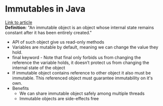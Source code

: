 # Immutables in Java  
[Link to article](https://www.baeldung.com/java-immutable-object)  
**Definition**: "An immutable object is an object whose internal state remains constant after it has been entirely created."  
* API of such object give us read-only methods
* Variables are mutable by default, meaning we can change the value they hold.
* final keyword - Note that final only forbids us from changing the reference the variable holds, it doesn’t protect us from changing the internal state of the object
* If immutable object contains reference to other object it also must be immutable. This referenced object must guarantee immutability on it's own.
* Benefits
	* We can share immutable object safely among multiple threads
	* Immutable objects are side-effects free